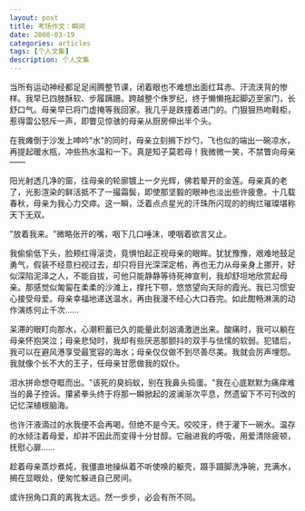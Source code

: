 ```yaml
---
layout: post
title: 考场作文：瞬间
date: 2008-03-19
categories: articles
tags: [个人文集]
description: 个人文集
---
```


当所有运动神经都足足闹腾整节课，闭着眼也不难想出面红耳赤、汗流浃背的惨样。我早已四肢酥软、步履蹒跚。跨越整个侏罗纪，终于懒懒拖起脚迈至家门，长舒口气。母亲早已将门虚掩等我回家。我几乎是跌撞着进门的。门狠狠热吻鞋柜，惹得雷公怒斥一声，即瞥见惊骇的母亲从厨房伸出半个头。

在我瘫倒于沙发上呻吟"水"的同时，母亲立刻搁下炒勺，飞也似的端出一碗凉水，再提起暖水瓶，冲些热水温和一下。真是知子莫若母！我微微一笑，不禁瞥向母亲——

阳光射透几净的窗，往母亲的轮廓镀上一夕光辉，佛若晕开的金莲。母亲真的老了，光影渲染的鲜活抵不了一撮霜鬓，即使那坚毅的眼神也淡出些许疲惫。十几载春秋，母亲为我心力交瘁。这一瞬，泛着点点星光的汗珠所闪现的的绚烂璀璨堪称天下无双。

"放着我来。"微略张开的嘴，咽下几口唾沫，哽咽着欲言又止。

我偷偷低下头，脸颊红得滚烫，竟惧怕起正视母亲的眼眸。犹犹豫豫，艰难地鼓足勇气，假装不经意扫视过去，却只将目光深深定格，再也无力从母亲身上挪开，好似深陷泥泽之人，不能自拔，可他只能静静等待死神宣判，我却舒坦地欣赏起母亲。那感觉似匍匐在柔柔的沙滩上，撑托下颚，悠悠望向天际的霞光。我已习惯安心接受母爱。母亲幸福地递送温水，再由我漫不经心大口吞完。如此酣畅淋漓的动作演练何止千次……

呆滞的眼盯向那水，心潮积蓄已久的能量此刻汹涌激迸出来。酸痛时，我可以躺在母亲怀抱哭泣；母亲悲恸时，我却有些厌恶那颤抖的双手与怯懦的软弱。犯错后，我可以在避风港享受最宽容的海水；母亲仅仅做不到尽善尽美。我就会厉声埋怨。我就像个长不大的王子，任母亲甘愿做我的奴仆。

泪水拼命想夺眶而出。"该死的臭蚂蚁，别在我鼻头捣蛋。"我在心底默默为痛痒难当的鼻子控诉。攥紧拳头终于将那一瞬掀起的波澜渐次平息，然遗留下不可刊改的记忆深植根脑海。

也许汗液滴过的水我便不会再喝，但绝不是今天。咬咬牙，终于灌下一碗水。温存的水倾注着母爱，却并不因此而变得十分甘醇。它融进我的呼吸，用爱清除疲顿，抚慰心扉……

趁着母亲蒸炒煮炖，我僵直地操纵着不听使唤的躯壳，蹑手蹑脚洗净碗，充满水，搁在显眼处，便匆忙躲进自己房间。

或许拐角口真的离我太远。然一步步，必会有所不同。
